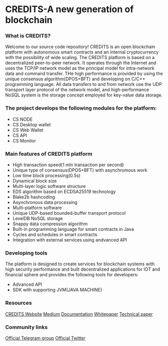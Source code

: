 # CREDITS-A new generation of blockchain
### What is CREDITS?
Welcome to our source code repository! CREDITS is an open blockchain platform with autonomous smart contracts and an internal cryptocurrency with the possibility of wide scaling. 
The CREDITS platform is based on  a decentralized  peer-to-peer network. It operates through the Internet and uses the TCP/IP network model as the principal model for intra-network data and command transfer. THe high performance is provided by using the unique consensus algorithm(DPOS+BFT) and developing on C/C++ programming language. All data transfers to and from network use the UDP transport layer protocol of the network model, and high-performance NoSQL system is the storage concept employed for key-value data storage.
### The project develops the following modules for the platform:
* CS NODE
* CS Desktop wallet
* CS Web Wallet
* CS API
* CS Monitor
### Main features of CREDITS platform
* High transaction speed(1 mln transaction per second)
* Unique type of consensus(DPOS+BFT) with asynchromous work
* Low time block processing(0.5s)
* Dynamical block size
* Multi-layer logic software structure
* EDS algorithm based on ECDSA25519 technology
* Blake2b hashcoding
* Asynchronous data processing
* Multi-platform software
* Unique UDP-based bounded-buffer transport protocol
* LevelDB NoSQL storage
* Snappy data compression algorithm
* Built-in programming language for smart contracts in Java
* Cycles and schedules in smart contracts
* Integration with external services using andvanced API

### Developing tools
The platform is designed to create services for blockchain systems with high security performance and built decentralized applications for IOT and financial sphere and provides the following tools for developers:
* Advanced API
* SDK with supporting JVM(JAVA MACHINE)

### Resources
[CREDITS Website](https://credits.com//)
[Medium](https://medium.com/@credits)
[Documentation](https://github.com/CREDITSCOM/DOCUMENTATION)
[Whitepaper](https://github.com/CREDITSCOM/DOCUMENTATION/blob/master/WhitePaper%20CREDITS%20Eng.pdf)
[Technical paper](https://github.com/CREDITSCOM/DOCUMENTATION/blob/master/TechnicalPaper%20CREDITS%20Eng.pdf)
### Community links
[Official Telegram group](https://t.me/creditscom)
[Official Twitter](https://twitter.com/creditscom)